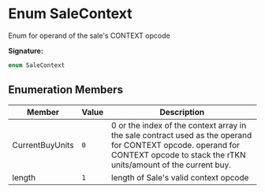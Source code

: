 
# Enum SaleContext

Enum for operand of the sale's CONTEXT opcode

<b>Signature:</b>

```typescript
enum SaleContext 
```

## Enumeration Members

|  Member | Value | Description |
|  --- | --- | --- |
|  CurrentBuyUnits | `0` | 0 or the index of the context array in the sale contract used as the operand for CONTEXT opcode. operand for CONTEXT opcode to stack the rTKN units/amount of the current buy. |
|  length | `1` | length of Sale's valid context opcode |

